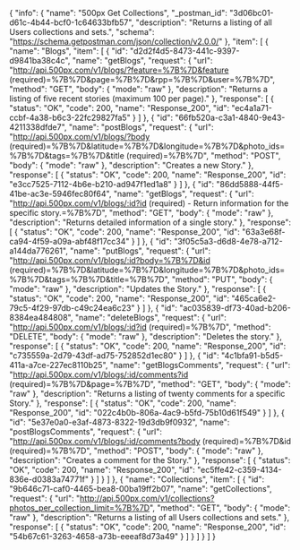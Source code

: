 {
  "info": {
    "name": "500px Get Collections",
    "_postman_id": "3d06bc01-d61c-4b44-bcf0-1c64633bfb57",
    "description": "Returns a listing of all Users collections and sets.",
    "schema": "https://schema.getpostman.com/json/collection/v2.0.0/"
  },
  "item": [
    {
      "name": "Blogs",
      "item": [
        {
          "id": "d2d2f4d5-8473-441c-9397-d9841ba38c4c",
          "name": "getBlogs",
          "request": {
            "url": "http://api.500px.com/v1/blogs/?feature=%7B%7D&feature (required)=%7B%7D&page=%7B%7D&rpp=%7B%7D&user=%7B%7D",
            "method": "GET",
            "body": {
              "mode": "raw"
            },
            "description": "Returns a listing of five recent stories (maximum 100 per page)."
          },
          "response": [
            {
              "status": "OK",
              "code": 200,
              "name": "Response_200",
              "id": "ec4a1a71-ccbf-4a38-b6c3-22fc29827fa5"
            }
          ]
        },
        {
          "id": "66fb520a-c3a1-4840-9e43-4211338dfde7",
          "name": "postBlogs",
          "request": {
            "url": "http://api.500px.com/v1/blogs/?body (required)=%7B%7D&latitude=%7B%7D&longitude=%7B%7D&photo_ids=%7B%7D&tags=%7B%7D&title (required)=%7B%7D",
            "method": "POST",
            "body": {
              "mode": "raw"
            },
            "description": "Creates a new Story."
          },
          "response": [
            {
              "status": "OK",
              "code": 200,
              "name": "Response_200",
              "id": "e3cc7525-7112-4b6e-b210-ad947f1ed1a8"
            }
          ]
        },
        {
          "id": "86dd5888-44f5-41be-ac3e-5946fec80f64",
          "name": "getBlogs",
          "request": {
            "url": "http://api.500px.com/v1/blogs/:id?id (required) - Return information for the specific story.=%7B%7D",
            "method": "GET",
            "body": {
              "mode": "raw"
            },
            "description": "Returns detailed information of a single story."
          },
          "response": [
            {
              "status": "OK",
              "code": 200,
              "name": "Response_200",
              "id": "63a3e68f-ca94-4f59-a09a-abf48f17cc34"
            }
          ]
        },
        {
          "id": "3f05c5a3-d6d8-4e78-a712-a144da776261",
          "name": "putBlogs",
          "request": {
            "url": "http://api.500px.com/v1/blogs/:id?body=%7B%7D&id (required)=%7B%7D&latitude=%7B%7D&longitude=%7B%7D&photo_ids=%7B%7D&tags=%7B%7D&title=%7B%7D",
            "method": "PUT",
            "body": {
              "mode": "raw"
            },
            "description": "Updates the Story."
          },
          "response": [
            {
              "status": "OK",
              "code": 200,
              "name": "Response_200",
              "id": "465ca6e2-79c5-4f29-97db-c49c24ea6c23"
            }
          ]
        },
        {
          "id": "ac035839-df73-40ad-b206-8384ea484808",
          "name": "deleteBlogs",
          "request": {
            "url": "http://api.500px.com/v1/blogs/:id?id (required)=%7B%7D",
            "method": "DELETE",
            "body": {
              "mode": "raw"
            },
            "description": "Deletes the story."
          },
          "response": [
            {
              "status": "OK",
              "code": 200,
              "name": "Response_200",
              "id": "c735559a-2d79-43df-ad75-752852d1ec80"
            }
          ]
        },
        {
          "id": "4c1bfa91-b5d5-411a-a7ce-227ec8110b25",
          "name": "getBlogsComments",
          "request": {
            "url": "http://api.500px.com/v1/blogs/:id/comments?id (required)=%7B%7D&page=%7B%7D",
            "method": "GET",
            "body": {
              "mode": "raw"
            },
            "description": "Returns a listing of twenty comments for a specific Story."
          },
          "response": [
            {
              "status": "OK",
              "code": 200,
              "name": "Response_200",
              "id": "022c4b0b-806a-4ac9-b5fd-75b10d61f549"
            }
          ]
        },
        {
          "id": "5e37e0a0-e3af-4873-8322-19d3db9f0932",
          "name": "postBlogsComments",
          "request": {
            "url": "http://api.500px.com/v1/blogs/:id/comments?body (required)=%7B%7D&id (required)=%7B%7D",
            "method": "POST",
            "body": {
              "mode": "raw"
            },
            "description": "Creates a comment for the Story."
          },
          "response": [
            {
              "status": "OK",
              "code": 200,
              "name": "Response_200",
              "id": "ec5ffe42-c359-4134-836e-d0383a74771f"
            }
          ]
        }
      ]
    },
    {
      "name": "Collections",
      "item": [
        {
          "id": "9b646c71-caf0-4465-bea8-00ba19ff2b07",
          "name": "getCollections",
          "request": {
            "url": "http://api.500px.com/v1/collections?photos_per_collection_limit=%7B%7D",
            "method": "GET",
            "body": {
              "mode": "raw"
            },
            "description": "Returns a listing of all Users collections and sets."
          },
          "response": [
            {
              "status": "OK",
              "code": 200,
              "name": "Response_200",
              "id": "54b67c61-3263-4658-a73b-eeeaf8d73a49"
            }
          ]
        }
      ]
    }
  ]
}